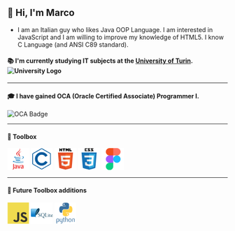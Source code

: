 <!---
# 👋 Hi, I’m Marco 
- I am an Italian guy who likes Java OOP Language. I am interested in JavaScript and I am willing to improve my knowledge of HTML5.
  I know C Language (and ANSI C89 standard).

#### 📚 I'm currently studying IT subjects at the [University of Turin](http://laurea.educ.di.unito.it)   <img src="https://www.unito.it/sites/all/themes/bsunito/img/logo_new_2022.svg" alt="University Logo" width="40" height="40" display="inline-block">

---
#### 🎓 I have gained OCA (Oracle Certified Associate) Programmer I.
<img src="https://images.credly.com/size/340x340/images/a9848abf-f8bd-474d-a9b4-6086da11a916/Oracle_Associates_Badge__1_.png" alt="OCA Badge" width="50" height="50">

---
### 🧰 Toolbox
<img src="https://github.com/devicons/devicon/blob/master/icons/java/java-original-wordmark.svg" alt="Java Logo" width="50" height="50"/>    <img src="https://github.com/devicons/devicon/blob/master/icons/c/c-line.svg" alt="C Logo" width="50" height="50"/>    <img src="https://github.com/devicons/devicon/blob/master/icons/html5/html5-original-wordmark.svg" alt="HTML Logo" width="50" height="50"/>    <img src="https://github.com/devicons/devicon/blob/master/icons/css3/css3-original-wordmark.svg" alt="CSS Logo" width="50" height="50"/>    <img src="https://github.com/devicons/devicon/blob/master/icons/figma/figma-original.svg" alt="Figma Logo" width="50" height="50"/> 
---
### 🧰 Future Toolbox additions
<img src="https://github.com/devicons/devicon/blob/master/icons/javascript/javascript-original.svg" alt="JavaScript Logo" width="50" height="50"/>    <img src="https://github.com/devicons/devicon/blob/master/icons/sqlite/sqlite-original-wordmark.svg" alt="SQL Logo" width="50" height="50"/>    <img src="https://github.com/devicons/devicon/blob/master/icons/python/python-original-wordmark.svg" alt="Python Logo" width="50" height="50"/>
---


Marco-Skiavone/Marco-Skiavone is a ✨ special ✨ repository because its `README.md` (this file) appears on your GitHub profile.
You can click the Preview link to take a look at your changes.
--->
<!DOCTYPE html>
<html>
    <head>
         <!---
            .toolbox img {
                float: left;
                margin-right: 10px;
                box-sizing: border-box;
            }
            ---!>
    </head>
    <body>
            <h2>👋 Hi, I'm Marco </h2>
            <ul>
                <li style="list-style:disc;">I am an Italian guy who likes Java OOP Language. I am interested in JavaScript and I am willing to improve my knowledge of HTML5.
                    I know C Language (and ANSI C89 standard).
                </li>
            </ul>
            <div>
                <h4>📚 I'm currently studying IT subjects at the <a href="http://laurea.educ.di.unito.it">University of Turin</a>.<img src="https://www.unito.it/sites/all/themes/bsunito/img/logo_new_2022.svg" alt="University Logo" width="40" height="40"></h4>
            </div>
            <hr color="black" height="1px">
            <div>
                <h4>🎓 I have gained OCA (Oracle Certified Associate) Programmer I.</h4>
                <img src="https://images.credly.com/size/340x340/images/a9848abf-f8bd-474d-a9b4-6086da11a916/Oracle_Associates_Badge__1_.png" alt="OCA Badge" width="70" height="70">
            </div>
            <hr color="black" height="1px">
            <div>
                <h4>🧰 Toolbox</h4>
                <img src="https://github.com/devicons/devicon/blob/master/icons/java/java-original-wordmark.svg" alt="Java Logo" width="50" height="50"/>
                <img src="https://github.com/devicons/devicon/blob/master/icons/c/c-line.svg" alt="C Logo" width="50" height="50"/>
                <img src="https://github.com/devicons/devicon/blob/master/icons/html5/html5-original-wordmark.svg" alt="HTML Logo" width="50" height="50"/>
                <img src="https://github.com/devicons/devicon/blob/master/icons/css3/css3-original-wordmark.svg" alt="CSS Logo" width="50" height="50"/>
                <img src="https://github.com/devicons/devicon/blob/master/icons/figma/figma-original.svg" alt="Figma Logo" width="50" height="50"/> 
                <div style="clear:both"></div>
            </div>
            <hr color="black" height="1px">
            <div>
                <h4>🧰 Future Toolbox additions</h4>
                <img src="https://github.com/devicons/devicon/blob/master/icons/javascript/javascript-original.svg" alt="JavaScript Logo" width="50" height="50"/>
                <img src="https://github.com/devicons/devicon/blob/master/icons/sqlite/sqlite-original-wordmark.svg" alt="SQL Logo" width="50" height="50"/>
                <img src="https://github.com/devicons/devicon/blob/master/icons/python/python-original-wordmark.svg" alt="Python Logo" width="50" height="50"/>       
                <div style="clear:both"></div>
            </div>
    </body>
</html>
